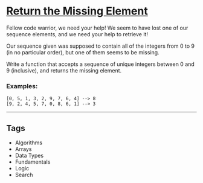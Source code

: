 # [Return the Missing Element](https://www.codewars.com/kata/5299413901337c637e000004)

Fellow code warrior, we need your help! We seem to have lost one of our sequence elements, and we need your help to retrieve it!

Our sequence given was supposed to contain all of the integers from 0 to 9 (in no particular order), but one of them seems to be missing.

Write a function that accepts a sequence of unique integers between 0 and 9 (inclusive), and returns the missing element.

### Examples:

```
[0, 5, 1, 3, 2, 9, 7, 6, 4] --> 8
[9, 2, 4, 5, 7, 0, 8, 6, 1] --> 3
```

---

## Tags

- Algorithms
- Arrays
- Data Types
- Fundamentals
- Logic
- Search
